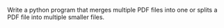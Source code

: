 Write a python program that merges multiple PDF files into one or splits a PDF file into multiple smaller files.
